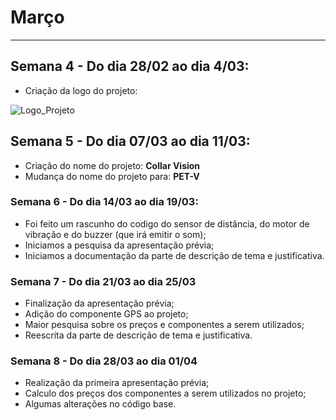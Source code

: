 # Março

---

## Semana 4 - Do dia 28/02 ao dia 4/03:
- Criação da logo do projeto:

![Logo_Projeto](https://user-images.githubusercontent.com/99488062/156838324-a6b2d2a9-43ef-4fdf-9431-8b11e6389d49.png)

## Semana 5 - Do dia 07/03 ao dia 11/03:
- Criação do nome do projeto: **Collar Vision**
- Mudança do nome do projeto para: **PET-V**

### Semana 6 - Do dia 14/03 ao dia 19/03:
- Foi feito um rascunho do codigo do sensor de distância, do motor de vibração e do buzzer (que irá emitir o som);
- Iniciamos a pesquisa da apresentação prévia;
- Iniciamos a documentação da parte de descrição de tema e justificativa.

### Semana 7 - Do dia 21/03 ao dia 25/03
- Finalização da apresentação prévia;
- Adição do componente GPS ao projeto;
- Maior pesquisa sobre os preços e componentes a serem utilizados;
- Reescrita da parte de descrição de tema e justificativa.

### Semana 8 - Do dia 28/03 ao dia 01/04
- Realização da primeira apresentação prévia;
- Calculo dos preços dos componentes a serem utilizados no projeto;
- Algumas alterações no código base.
